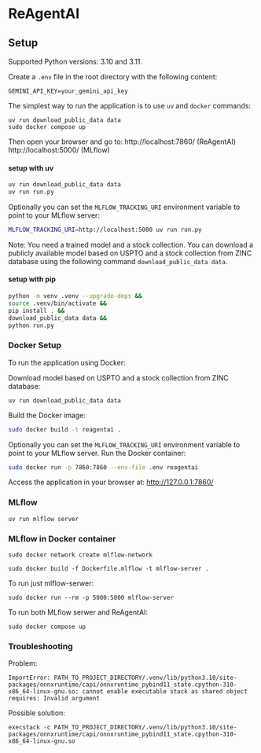 # ReAgentAI

## Setup
Supported Python versions: 3.10 and 3.11.

Create a `.env` file in the root directory with the following content:
```env
GEMINI_API_KEY=your_gemini_api_key
```
The simplest way to run the application is to use `uv` and `docker` commands:
```shell
uv run download_public_data data 
sudo docker compose up
```
Then open your browser and go to:
http://localhost:7860/ (ReAgentAI)
http://localhost:5000/ (MLflow)

#### setup with uv
```sh
uv run download_public_data data 
uv run run.py
```
Optionally you can set the `MLFLOW_TRACKING_URI` environment variable to point to your MLflow server:
```sh
MLFLOW_TRACKING_URI=http://localhost:5000 uv run run.py
```
Note: You need a trained model and a stock collection. You can download a publicly available model based on USPTO and a stock
collection from ZINC database using the following command `download_public_data data`.
#### setup with pip
```sh
python -m venv .venv --upgrade-deps &&
source .venv/bin/activate &&
pip install . &&
download_public_data data &&
python run.py
```

### Docker Setup
To run the application using Docker:

Download model based on USPTO and a stock collection from ZINC database:
```shell
uv run download_public_data data
```
Build the Docker image:
```sh
sudo docker build -t reagentai .
```
Optionally you can set the `MLFLOW_TRACKING_URI` environment variable to point to your MLflow server.
Run the Docker container:
```sh
sudo docker run -p 7860:7860 --env-file .env reagentai
```
Access the application in your browser at: http://127.0.0.1:7860/
### MLflow
```shell
uv run mlflow server
```
### MLflow in Docker container
```shell
sudo docker network create mlflow-network
```
```shell
sudo docker build -f Dockerfile.mlflow -t mlflow-server .
```
To run just mlflow-serwer:
```shell
sudo docker run --rm -p 5000:5000 mlflow-server
```
To run both MLflow serwer and ReAgentAI:
```shell
sudo docker compose up
```


### Troubleshooting
Problem:
```
ImportError: PATH_TO_PROJECT_DIRECTORY/.venv/lib/python3.10/site-packages/onnxruntime/capi/onnxruntime_pybind11_state.cpython-310-x86_64-linux-gnu.so: cannot enable executable stack as shared object requires: Invalid argument
```
Possible solution:
```
execstack -c PATH_TO_PROJECT_DIRECTORY/.venv/lib/python3.10/site-packages/onnxruntime/capi/onnxruntime_pybind11_state.cpython-310-x86_64-linux-gnu.so
```
